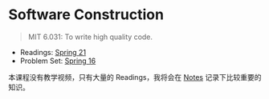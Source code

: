 # Software Construction

> MIT 6.031: To write high quality code.

* Readings: [Spring 21](https://web.mit.edu/6.031/www/sp21/)
* Problem Set: [Spring 16](https://ocw.mit.edu/ans7870/6/6.005/s16/index.html)

本课程没有教学视频，只有大量的 Readings，我将会在 [Notes](./Notes) 记录下比较重要的知识。


